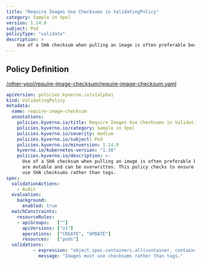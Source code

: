 ```yaml
---
title: "Require Images Use Checksums in ValidatingPolicy"
category: Sample in Vpol
version: 1.14.0
subject: Pod
policyType: "validate"
description: >
    Use of a SHA checksum when pulling an image is often preferable because tags are mutable and can be overwritten. This policy checks to ensure that all images use SHA checksums rather than tags.
---
```


## Policy Definition
<a href="https://github.com/kyverno/policies/raw/main//other-vpol/require-image-checksum/require-image-checksum.yaml" target="-blank">/other-vpol/require-image-checksum/require-image-checksum.yaml</a>

```yaml
apiVersion: policies.kyverno.io/v1alpha1
kind: ValidatingPolicy
metadata:
  name: require-image-checksum
  annotations:
    policies.kyverno.io/title: Require Images Use Checksums in ValidatingPolicy
    policies.kyverno.io/category: Sample in Vpol 
    policies.kyverno.io/severity: medium
    policies.kyverno.io/subject: Pod
    policies.kyverno.io/minversion: 1.14.0
    kyverno.io/kubernetes-version: "1.30"
    policies.kyverno.io/description: >-
      Use of a SHA checksum when pulling an image is often preferable because tags
      are mutable and can be overwritten. This policy checks to ensure that all images
      use SHA checksums rather than tags.
spec:
  validationActions: 
    - Audit
  evaluation:
    background:
      enabled: true
  matchConstraints:
    resourceRules:
    - apiGroups:   [""]
      apiVersions: ["v1"]
      operations:  ["CREATE", "UPDATE"]
      resources:   ["pods"]
  validations:
          - expression: "object.spec.containers.all(container, container.image.contains('@'))"
            message: "Images must use checksums rather than tags."


```
